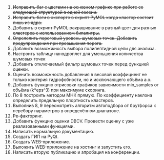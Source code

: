 1. ~~Исправить баг с цветами на основном графике при работе со следующей структурой в одной сессии.~~
2. ~~Исправить баги в экспорте в скрипт PyMOL когда кластер состоит лишь из ядра.~~
3. ~~Добавить в скрипт PyMOL ракрашивание в разный цвет для разных еластеров с использованием бипалитры.~~
4. ~~Опрелелить пороговый уровень шумовых точек. Добавить предупреждения при превышения порога.~~
5. Добавить возможжность выбора полипептидной цепи для анализа.
6. Настроить таблицу нанодроплет для уменьшения количества шумовых точек
7. Добавить отключаемый фильтр шумовых точек перед функцией оценки.
8. Оценить возможжность добавления в весовой коэффициент не только критерия гидрофобности, но и исключающего объёма а.о.
9. Добавить функцию отрисовки графиков зависимости min_samples от объёма (k*eps^3) при максимуме скоринга.
10. По 8 построить методом МНК прямую. По коэффициенту наклона определить предельную плортность кластеров.
11. Выполнив 8, 9 пересмотреть алгоритм автоподбора от брутфорса к перебору параметров в определённом диапазоне.
12. Ре-факторинг.
13. Добавить функцию оценки DBCV. Провести оценку с уже реализованными функциями.
14. Написать нормальную документацию.
15. Создать ГИП на PyQt.
16. Создать WEB-приложение.
17. Выложить WEB-приложение на хостинг и запустить его.
18. Написать вторую публикацию и апробация на конференции.
